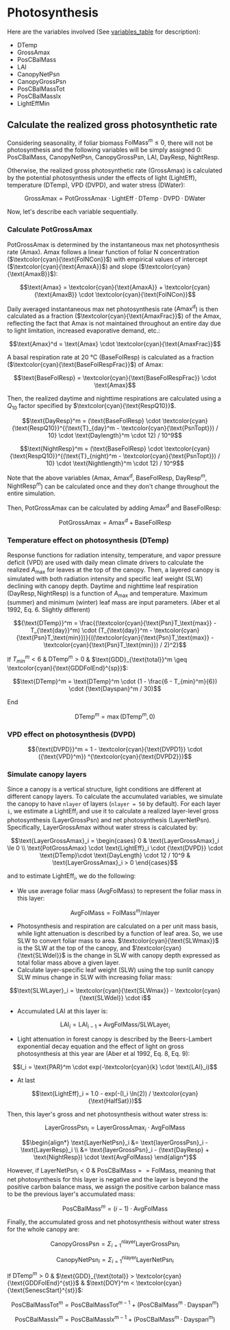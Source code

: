 # Photosynthesis

Here are the variables involved (See [variables_table](/doc/paramters_table.md) for description):

- DTemp
- GrossAmax
- PosCBalMass
- LAI
- CanopyNetPsn
- CanopyGrossPsn
- PosCBalMassTot
- PosCBalMassIx
- LightEffMin

## Calculate the realized gross photosynthetic rate

Considering seasonality, if foliar biomass $\text{FolMass}^m \leq 0$, there will not be photosynthesis and the following variables will be simply assigned 0: $\text{PosCBalMass}$, $\text{CanopyNetPsn}$, $\text{CanopyGrossPsn}$, $\text{LAI}$, $\text{DayResp}$, $\text{NightResp}$.

Otherwise, the realized gross photosynthetic rate ($\text{GrossAmax}$) is calculated by the potential photosynthesis under the effects of light ($\text{LightEff}$), temperature ($\text{DTemp}$), VPD (${\text{DVPD}}$), and water stress ($\text{DWater}$):

$$\text{GrossAmax} = \text{PotGrossAmax} \cdot \text{LightEff} \cdot \text{DTemp} \cdot \text{DVPD} \cdot \text{DWater}$$

Now, let's describe each variable sequentially.

### Calculate $\text{PotGrossAmax}$

$\text{PotGrossAmax}$ is determined by the instantaneous max net photosynthesis rate ($\text{Amax}$). $\text{Amax}$ follows a linear function of foliar N concentration ($\textcolor{cyan}{\text{FolNCon}}$) with empirical values of intercept ($\textcolor{cyan}{\text{AmaxA}}$) and slope ($\textcolor{cyan}{\text{AmaxB}}$):

$$\text{Amax} = \textcolor{cyan}{\text{AmaxA}} + \textcolor{cyan}{\text{AmaxB}} \cdot \textcolor{cyan}{\text{FolNCon}}$$

Daily averaged instantaneous max net photosynthesis rate ($\text{Amax}^d$) is then calculated as a fraction ($\textcolor{cyan}{\text{AmaxFrac}}$) of the $\text{Amax}$, reflecting the fact that $\text{Amax}$ is not maintained throughout an entire day due to light limitation, increased evaporative demand, etc.:

$$\text{Amax}^d = \text{Amax} \cdot \textcolor{cyan}{\text{AmaxFrac}}$$

A basal respiration rate at 20 °C ($\text{BaseFolResp}$) is calculated as a fraction ($\textcolor{cyan}{\text{BaseFolRespFrac}}$) of $\text{Amax}$:

$$\text{BaseFolResp} = \textcolor{cyan}{\text{BaseFolRespFrac}} \cdot \text{Amax}$$

Then, the realized daytime and nighttime respirations are calculated using a $Q_{10}$ factor specified by $\textcolor{cyan}{\text{RespQ10}}$.

$$\text{DayResp}^m = (\text{BaseFolResp} \cdot \textcolor{cyan}{\text{RespQ10}}^{(\text{T}_{day}^m - \textcolor{cyan}{\text{PsnTopt}}) / 10} \cdot \text{Daylength}^m \cdot 12) / 10^9$$

$$\text{NightResp}^m = (\text{BaseFolResp} \cdot \textcolor{cyan}{\text{RespQ10}}^{(\text{T}_{night}^m - \textcolor{cyan}{\text{PsnTopt}}) / 10} \cdot \text{Nightlength}^m \cdot 12) / 10^9$$

Note that the above variables ($\text{Amax}$, $\text{Amax}^d$, $\text{BaseFolResp}$, $\text{DayResp}^m$, $\text{NightResp}^m$) can be calculated once and they don't change throughout the entire simulation.

Then, $\text{PotGrossAmax}$ can be calculated by adding $\text{Amax}^{d}$ and $\text{BaseFolResp}$:

$$\text{PotGrossAmax} = \text{Amax}^d + \text{BaseFolResp}$$

### Temperature effect on photosynthesis ($\text{DTemp}$)

Response functions for radiation intensity, temperature, and vapor pressure deficit (VPD) are used with daily mean climate drivers to calculate the realized $A_{\max}$ for leaves at the top of the canopy. Then, a layered canopy is simulated with both radiation intensity and specific leaf weight ($\text{SLW}$) declining with canopy depth. Daytime and nighttime leaf respiration ($\text{DayResp}, \text{NightResp}$) is a function of $A_{\max}$ and temperature. Maximum (summer) and minimum (winter) leaf mass are input parameters. (Aber et al 1992, Eq. 6. Slightly different)

$${\text{DTemp}}^m = \frac{(\textcolor{cyan}{\text{Psn}T_\text{max}} - T_{\text{day}}^m) \cdot (T_{\text{day}}^m - \textcolor{cyan}{\text{Psn}T_\text{min}})}{((\textcolor{cyan}{\text{Psn}T_\text{max}} - \textcolor{cyan}{\text{Psn}T_\text{min}}) / 2)^2}$$

If $T_{min}^m < 6$ & $\text{DTemp}^m > 0$ & $\text{GDD}_{\text{total}}^m \geq \textcolor{cyan}{\text{GDDFolEnd}^{sp}}$:

$$\text{DTemp}^m = \text{DTemp}^m \cdot (1 - \frac{6 - T_{min}^m}{6}) \cdot (\text{Dayspan}^m / 30)$$

End

$$\text{DTemp}^m = \max(\text{DTemp}^m, 0)$$

### VPD effect on photosynthesis (${\text{DVPD}}$)

$${\text{DVPD}}^m = 1 - \textcolor{cyan}{\text{DVPD1}} \cdot ({\text{VPD}^m}) ^{\textcolor{cyan}{\text{DVPD2}}}$$

### Simulate canopy layers

Since a canopy is a vertical structure, light conditions are different at different canopy layers. To calculate the accumulated variables, we simulate the canopy to have `nlayer` of layers (`nlayer = 50` by default). For each layer `i`, we estimate a $\text{LightEff}_i$ and use it to calculate a realized layer-level gross photosynthesis ($\text{LayerGrossPsn}$) and net photosynthesis ($\text{LayerNetPsn}$). Specifically, $\text{LayerGrossAmax}$ without water stress is calculated by:

$$\text{LayerGrossAmax}_i = \begin{cases}
	0 & \text{LayerGrossAmax}_i \le 0 \\
	\text{PotGrossAmax} \cdot \text{LightEff}_i \cdot {\text{DVPD}} \cdot \text{DTemp}\cdot \text{DayLength} \cdot 12 / 10^9 & \text{LayerGrossAmax}_i > 0
\end{cases}$$

and to estimate $\text{LightEff}_i$, we do the following:

- We use average foliar mass ($\text{AvgFolMass}$) to represent the foliar mass in this layer:

$$\text{AvgFolMass} = \text{FolMass}^m / \text{nlayer}$$

- Photosynthesis and respiration are calculated on a per unit mass basis, while light attenuation is described by a function of leaf area. So, we use SLW to convert foliar mass to area. $\textcolor{cyan}{\text{SLWmax}}$ is the SLW at the top of the canopy, and $\textcolor{cyan}{\text{SLWdel}}$ is the change in SLW with canopy depth expressed as total foliar mass above a given layer.
- Calculate layer-specific leaf weight (SLW) using the top sunlit canopy SLW minus change in SLW with increasing foliar mass:

$$\text{SLWLayer}_i = \textcolor{cyan}{\text{SLWmax}} - \textcolor{cyan}{\text{SLWdel}} \cdot i$$

- Accumulated LAI at this layer is:

$$\text{LAI}_i = \text{LAI}_{i-1} + \text{AvgFolMass} / \text{SLWLayer}_i$$

- Light attenuation in forest canopy is described by the Beers-Lambert exponential decay equation and the effect of light on gross photosynthesis at this year are (Aber et al 1992, Eq. 8, Eq. 9):

$$I_i = \text{PAR}^m \cdot exp(-\textcolor{cyan}{k} \cdot \text{LAI}_i)$$

- At last

$$\text{LightEff}_i = 1.0 - exp(-(I_i \ln(2)) / \textcolor{cyan}{\text{HalfSat}})$$

Then, this layer's gross and net photosynthesis without water stress is:

$$\text{LayerGrossPsn}_i = \text{LayerGrossAmax}_i \cdot \text{AvgFolMass}$$

$$\begin{align*}
	\text{LayerNetPsn}_i &= \text{layerGrossPsn}_i - \text{LayerResp}_i \\
	&= \text{layerGrossPsn}_i - (\text{DayResp} + \text{NightResp}) \cdot \text{AvgFolMass}
\end{align*}$$

However, if $\text{LayerNetPsn}_i < 0$ & $\text{PosCBalMass} == \text{FolMass}$, meaning that net photosynthesis for this layer is negative and the layer is beyond the positive carbon balance mass, we assign the positive carbon balance mass to be the previous layer's accumulated mass:

$$\text{PosCBalMass}^m = (i -1) \cdot \text{AvgFolMass}$$

Finally, the accumulated gross and net photosynthesis without water stress for the whole canopy are:

$$\text{CanopyGrossPsn} = \Sigma_{i=1}^{\text{nlayer}} \text{LayerGrossPsn}_i$$

$$\text{CanopyNetPsn}_i = \Sigma_{i=1}^{\text{nlayer}} \text{LayerNetPsn}_i$$

If $\text{DTemp}^m > 0$ & $\text{GDD}_{\text{total}} > \textcolor{cyan}{\text{GDDFolEnd}^{st}}$ & $\text{DOY}^m < \textcolor{cyan}{\text{SenescStart}^{st}}$:

$$\text{PosCBalMassTot}^m = \text{PosCBalMassTot}^{m-1} + (\text{PosCBalMass}^m \cdot \text{Dayspan}^m)$$

$$\text{PosCBalMassIx}^m = \text{PosCBalMassIx}^{m-1} + (\text{PosCBalMass}^m \cdot \text{Dayspan}^m)$$

